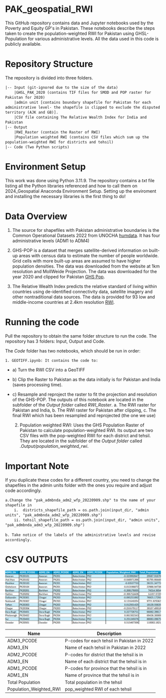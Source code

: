 # PAK_geospatial_RWI
This GitHub repository contains data and Jupyter notebooks used by the Poverty and Equity GP's in Pakistan. These notebooks describe the  steps taken to create the population-weighted RWI for Pakistan using GHSL-Population for various administrative levels. All the data used in this code is publicly available.

# Repository Structure
The repository is divided into three folders.

    |-- Input (git-ignored due to the size of the data) 
        |GHSL_PAK_2020 (contains TIF files for SMOD and POP raster for Pakistan for 2020) 
        |admin unit [contains boundary shapefile for Pakistan for each administrative level- the shapefile is clipped to exclude the disputed territory (AJK and GB)].
        |CSV file containing The Relative Wealth Index for India and Pakistan
    |-- Output
        |RWI_Raster (contain the Raster of RWI)
        |Population weighted RWI (contains CSV files which sum up the population-weighted RWI for districts and tehsil)
    |-- Code (Two Python scripts)

# Environment Setup
This work was done using Python 3.11.9. The repository contains a *txt* file listing all the Python libraries referenced and how to call them on 2024_Geospatial Anaconda Environment Setup. Setting up the enviroment and installing the necessary libraries is the first thing to do! 

# Data Overview

1. The source for shapefiles with Pakistan administrative boundaries is the Common Operational Datasets 2022 from UNOCHA [humdata](https://data.humdata.org/dataset/cod-ab-pak?). It has four administrative levels (ADM1 to ADM4)

2. GHS-POP is a dataset that merges satellite-derived information on built-up areas with census data to estimate the number of people worldwide. Grid cells with more built-up areas are assumed to have higher population densities. The data was downloaded from the website at 1km resolution and MollWeide Projection. The data was downloaded for the year 2020 and clipped for Pakistan [GHS Pop](https://ghsl.jrc.ec.europa.eu/download.php?ds=pop).

3. The Relative Wealth Index predicts the relative standard of living within countries using de-identified connectivity data, satellite imagery and other nontraditional data sources. The data is provided for 93 low and middle-income countries at 2.4km resolution [RWI](https://data.humdata.org/dataset/relative-wealth-index?).

# Running the code
Pull the repository to obtain the same folder structure to run the code. The repository has 3 folders: Input, Output and Code.

The *Code* folder has two notebooks, which should be run in order: 

    1. GEOTIFF.ipynb: It contains the code to: 

* a) Turn the RWI CSV into a GeoTIFF
* b) Clip the Raster to Pakistan as the data initially is for Pakistan and India (saves processing time).
* c) Resample and reproject the raster to fit the projection and resolution of the GHS-POP.
The outputs of this notebook are located in the subfolder of the *Output folder* called *RWI_Raster*. 
    a. The RWI raster for Pakistan and India,
    b. The RWI raster for Pakistan after clipping,
    c. The final RWI which has been resampled and reprojected (the one we use)

    2. Population weighted RWI: Uses the GHS Population Raster of Pakistan to calculate population-weighted RWI. Its output are two CSV files with the pop-weighted RWI for each district and tehsil. They are located in the subfolder of the *Output folder* called *.Output/population_weighted_rwi*. 

# Important Note

If you duplicate these codes for a different country, you need to change the shapefiles in the admin units folder with the ones you require and adjust code accordingly. 

```
a.Change the "pak_admbnda_adm2_wfp_20220909.shp" to the name of your shapefile in 
    i.  districts_shapefile_path = os.path.join(input_dir, "admin units", "pak_admbnda_adm2_wfp_20220909.shp") 
    ii. tehsil_shapefile_path = os.path.join(input_dir, "admin units", "pak_admbnda_adm3_wfp_20220909.shp")

b. Take notice of the labels of the administrative levels and revise accordingly.
```


# CSV OUTPUTS

![image](./OutDisplay.png)


| Name       | Description   |
| --------  | ------- |
| ADM3_PCODE   |  P-codes for each tehsil in Pakistan in 2022	| Unique identifier
| ADM3_EN   |  Name of each tehsil in Pakistan in 2022	|
| ADM2_PCODE   |  P-codes for district that the tehsil is in	|
| ADM3_EN     |  Name of each district that the tehsil is in  |
| ADM1_PCODE   |  P-codes for province that the tehsil is in	|
| ADM1_EN   |  Name of province that the tehsil is in	|
| Total Population     | Total population in the tehsil  |
| Population_Weighted_RWI     | pop_weighted RWI of each tehsil  |
